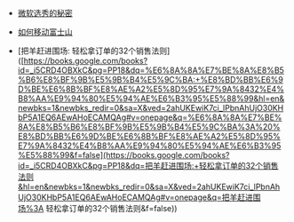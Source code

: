 - [微软选秀的秘密](https://books.google.com/books?id=YxFrr30SX_IC&printsec=frontcover#v=onepage&q&f=false)

- [如何移动富士山](https://books.google.com/books?id=0RiQKaCAA6EC&printsec=frontcover&dq=%E5%A6%82%E4%BD%95%E7%A7%BB%E5%8A%A8%E5%AF%8C%E5%A3%AB%E5%B1%B1&hl=en&newbks=1&newbks_redir=0&sa=X&ved=2ahUKEwi-07-elPbnAhWOIjQIHW_oALMQ6AEwAHoECAMQAg#v=onepage&q=%E5%A6%82%E4%BD%95%E7%A7%BB%E5%8A%A8%E5%AF%8C%E5%A3%AB%E5%B1%B1&f=false)

- [把羊赶进围场: 轻松拿订单的32个销售法则]([https://books.google.com/books?id=_i5CRD4OBXkC&pg=PP18&dq=%E6%8A%8A%E7%BE%8A%E8%B5%B6%E8%BF%9B%E5%9B%B4%E5%9C%BA:+%E8%BD%BB%E6%9D%BE%E6%8B%BF%E8%AE%A2%E5%8D%95%E7%9A%8432%E4%B8%AA%E9%94%80%E5%94%AE%E6%B3%95%E5%88%99&hl=en&newbks=1&newbks_redir=0&sa=X&ved=2ahUKEwiK7ci_lPbnAhUjO30KHbP5A1EQ6AEwAHoECAMQAg#v=onepage&q=%E6%8A%8A%E7%BE%8A%E8%B5%B6%E8%BF%9B%E5%9B%B4%E5%9C%BA%3A%20%E8%BD%BB%E6%9D%BE%E6%8B%BF%E8%AE%A2%E5%8D%95%E7%9A%8432%E4%B8%AA%E9%94%80%E5%94%AE%E6%B3%95%E5%88%99&f=false](https://books.google.com/books?id=_i5CRD4OBXkC&pg=PP18&dq=把羊赶进围场:+轻松拿订单的32个销售法则&hl=en&newbks=1&newbks_redir=0&sa=X&ved=2ahUKEwiK7ci_lPbnAhUjO30KHbP5A1EQ6AEwAHoECAMQAg#v=onepage&q=把羊赶进围场%3A 轻松拿订单的32个销售法则&f=false))


